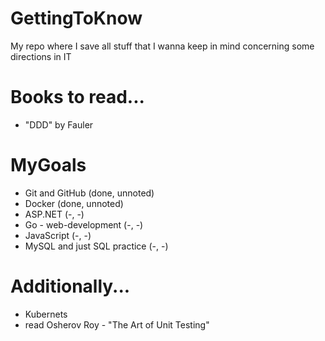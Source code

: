 # GettingToKnow
My repo where I save all stuff that I wanna keep in mind concerning some directions in IT

# Books to read...

- "DDD" by Fauler

# MyGoals

- Git and GitHub (done, unnoted)
- Docker (done, unnoted)
- ASP.NET (-, -)
- Go - web-development (-, -)
- JavaScript (-, -)
- MySQL and just SQL practice (-, -)

# Additionally...

- Kubernets
- read Osherov Roy - "The Art of Unit Testing"


